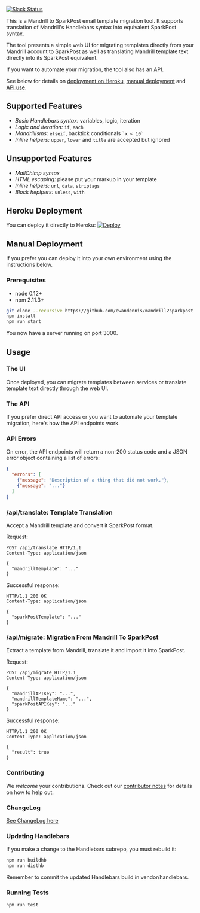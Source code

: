 [![Slack Status](http://slack.sparkpost.com/badge.svg)](http://slack.sparkpost.com)

This is a Mandrill to SparkPost email template migration tool.
It supports translation of Mandrill's Handlebars syntax into equivalent SparkPost syntax.

The tool presents a simple web UI for migrating templates directly from your Mandrill account to SparkPost as well as translating Mandrill template text directly into its SparkPost equivalent.

If you want to automate your migration, the tool also has an API.

See below for details on [deployment on Heroku](#heroku-deployment), [manual deployment](#manual-deployment) and [API use](#the-api).

## Supported Features

- *Basic Handlebars syntax:* variables, logic, iteration
- *Logic and iteration:* `if`, `each`
- *Mandrillisms:* `elseif`, backtick conditionals ``` `x < 10` ```
- *Inline helpers:* `upper`, `lower` and `title` are accepted but ignored

## Unsupported Features

- *MailChimp syntax*
- *HTML escaping:* please put your markup in your template
- *Inline helpers:* `url`, `data`, `striptags`
- *Block heplpers:* `unless`, `with`

## Heroku Deployment

You can deploy it directly to Heroku: [![Deploy](https://www.herokucdn.com/deploy/button.svg)](https://heroku.com/deploy)

## Manual Deployment

If you prefer you can deploy it into your own environment using the instructions below.

### Prerequisites

 - node 0.12+
 - npm 2.11.3+

```bash
git clone --recursive https://github.com/ewandennis/mandrill2sparkpost.git
npm install
npm run start
```

You now have a server running on port 3000.

## Usage

### The UI

Once deployed, you can migrate templates between services or translate template text directly
through the web UI.

### The API

If you prefer direct API access or you want to automate your template migration, here's how the API endpoints work.

### API Errors

On error, the API endpoints will return a non-200 status code and a JSON error object containing a list of errors:

```json
{
  "errors": [
    {"message": "Description of a thing that did not work."},
    {"message": "..."}
  ]
}
```

### /api/translate: Template Translation

Accept a Mandrill template and convert it SparkPost format.

Request:

```
POST /api/translate HTTP/1.1
Content-Type: application/json

{
  "mandrillTemplate": "..."
}
```

Successful response:

```
HTTP/1.1 200 OK
Content-Type: application/json

{
  "sparkPostTemplate": "..."
}
```

### /api/migrate: Migration From Mandrill To SparkPost

Extract a template from Mandrill, translate it and import it into SparkPost.

Request:

```
POST /api/migrate HTTP/1.1
Content-Type: application/json

{
  "mandrillAPIKey": "...",
  "mandrillTemplateName": "...",
  "sparkPostAPIKey": "..."
}
```

Successful response:

```
HTTP/1.1 200 OK
Content-Type: application/json

{
  "result": true
}
```

### Contributing

We *welcome* your contributions.  Check out our [contributor notes](CONTRIBUTING.md) for details on how to help out.

### ChangeLog

[See ChangeLog here](CHANGELOG.md)

### Updating Handlebars

If you make a change to the Handlebars subrepo, you must rebuild it:

```bash
npm run buildhb
npm run disthb
```

Remember to commit the updated Handlebars build in vendor/handlebars.

### Running Tests

```bash
npm run test
```

